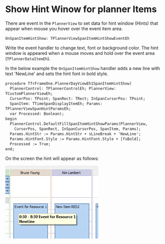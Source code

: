 # Show Hint Winow for planner Items


There are event in the `PlannerView` to set data for hint window (Hints) that appear when mouse you hover over the event item area.

```pascal:no-line-numbers
OnSpanItemHintShow: TPlannerViewSpanItemHintShowEventEh
```

<sh>

  Write the event handler to change text, font or background color.
  The hint window is appeared when a mouse moves and hold over the event area (`TPlannerDataItemEh`).
  
  
  In the below example the `OnSpanItemHintShow` handler adds a new line with text 'NewLine' and sets the hint font in bold style.
</sh>

```pascal:no-line-numbers
procedure TfrFrameOne.PlannerDayViewEh1SpanItemHintShow(
  PlannerControl: TPlannerControlEh; PlannerView: TCustomPlannerViewEh;
  CursorPos: TPoint; SpanRect: TRect; InSpanCursorPos: TPoint;
  SpanItem: TTimeSpanDisplayItemEh; Params: TPlannerViewSpanHintParamsEh;
  var Processed: Boolean);
begin
  PlannerControl.DefaultFillSpanItemHintShowParams(PlannerView,
    CursorPos, SpanRect, InSpanCursorPos, SpanItem, Params);
  Params.HintStr := Params.HintStr + sLineBreak + 'NewLine';
  Params.HintFont.Style := Params.HintFont.Style + [fsBold];
  Processed := True;
end;
```

On the screen the hint will appear as follows:

![](../../images/clip0071.png)
